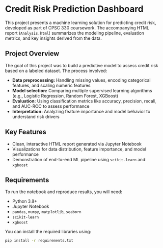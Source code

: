 # Credit Risk Prediction Dashboard

This project presents a machine learning solution for predicting credit risk, developed as part of CPSC 330 coursework. The accompanying HTML report (`Analysis.html`) summarizes the modeling pipeline, evaluation metrics, and key insights derived from the data.

## Project Overview

The goal of this project was to build a predictive model to assess credit risk based on a labeled dataset. The process involved:

- **Data preprocessing:** Handling missing values, encoding categorical features, and scaling numeric features
- **Model selection:** Comparing multiple supervised learning algorithms (e.g., Logistic Regression, Random Forest, XGBoost)
- **Evaluation:** Using classification metrics like accuracy, precision, recall, and AUC-ROC to assess performance
- **Interpretation:** Analyzing feature importance and model behavior to understand risk drivers

## Key Features

- Clean, interactive HTML report generated via Jupyter Notebook
- Visualizations for data distribution, feature importance, and model performance
- Demonstration of end-to-end ML pipeline using `scikit-learn` and `xgboost`

## Requirements

To run the notebook and reproduce results, you will need:

- Python 3.8+
- Jupyter Notebook
- `pandas`, `numpy`, `matplotlib`, `seaborn`
- `scikit-learn`
- `xgboost`

You can install the required libraries using:

```bash
pip install -r requirements.txt
